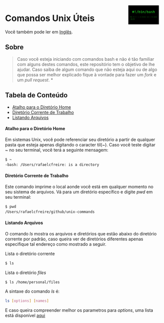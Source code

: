 <img
  src="../img/bash-shellshock.png"
  width="100"
  align="right"
/>

# Comandos Unix Úteis
Você também pode ler em [Inglês](../README.md).

## Sobre
> Caso você esteja iniciando com comandos bash e não é tão familiar com alguns destes comandos, este repositório tem o objetivo de lhe ajudar. Caso saiba de algum comando que não esteja aqui ou de algo que possa ser melhor explicado fique à vontade para fazer um <i>fork</i> e um <i>pull request</i>. *

## Tabela de Conteúdo
* [Atalho para o Diretório Home](#atalho-para-o-diretório-home)
* [Diretório Corrente de Trabalho](#diretório-corrente-de-trabalho)
* [Listando Arquivos](#listando-arquivos)

#### Atalho para o Diretório Home
Em sistemas Unix, você pode referenciar seu diretório a partir de qualquer pasta que esteja apenas digitando o caracter til(~). Caso você teste digitar ~ no seu terminal, você terá a seguinte mensagem:

```sh
$ ~
-bash: /Users/rafaelcfreire: is a directory
```

#### Diretório Corrente de Trabalho
Este comando imprime o local aonde você está em qualquer momento no seu sistema de arquivos. Vá para um diretório específico e digite <i>pwd</i> em seu terminal:

```sh
$ pwd
/Users/rafaelcfreire/github/unix-commands
```

#### Listando Arquivos
O comando <i>ls</i> mostra os arquivos e diretórios que estão abaixo do diretório corrente por padrão, caso queira ver de diretórios diferentes apenas especifique tal endereço como mostrado a seguir.

Lista o diretório corrente
```sh
$ ls
```

Lista o diretório <i>files</i>
```sh
$ ls /home/personal/files
```

A sintaxe do comando <i>ls</i> é:
```sh
ls [options] [names]
```

E caso queira compreender melhor os parametros para <i>options</i>, uma lista está disponível [aqui](http://www.techonthenet.com/unix/basic/ls.php)

